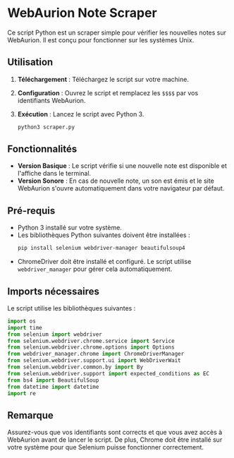 # WebAurion Note Scraper

Ce script Python est un scraper simple pour vérifier les nouvelles notes sur WebAurion. Il est conçu pour fonctionner sur les systèmes Unix.

## Utilisation

1. **Téléchargement** : Téléchargez le script sur votre machine.
2. **Configuration** : Ouvrez le script et remplacez les `$$$$` par vos identifiants WebAurion.
3. **Exécution** : Lancez le script avec Python 3.

   ```bash
   python3 scraper.py
   

## Fonctionnalités

- **Version Basique** : Le script vérifie si une nouvelle note est disponible et l'affiche dans le terminal.
- **Version Sonore** : En cas de nouvelle note, un son est émis et le site WebAurion s'ouvre automatiquement dans votre navigateur par défaut.

## Pré-requis

- Python 3 installé sur votre système.
- Les bibliothèques Python suivantes doivent être installées :
  ```bash
  pip install selenium webdriver-manager beautifulsoup4
  ```
- ChromeDriver doit être installé et configuré. Le script utilise `webdriver_manager` pour gérer cela automatiquement.

## Imports nécessaires

Le script utilise les bibliothèques suivantes :

```python
import os
import time
from selenium import webdriver
from selenium.webdriver.chrome.service import Service
from selenium.webdriver.chrome.options import Options
from webdriver_manager.chrome import ChromeDriverManager
from selenium.webdriver.support.ui import WebDriverWait
from selenium.webdriver.common.by import By
from selenium.webdriver.support import expected_conditions as EC
from bs4 import BeautifulSoup
from datetime import datetime
import re
```

## Remarque

Assurez-vous que vos identifiants sont corrects et que vous avez accès à WebAurion avant de lancer le script. De plus, Chrome doit être installé sur votre système pour que Selenium puisse fonctionner correctement.
